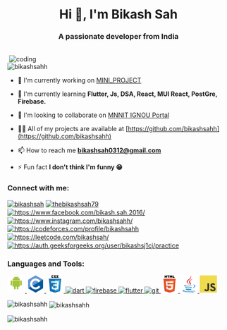 <h1 align="center">Hi 👋, I'm Bikash Sah</h1>
<h3 align="center">A passionate developer from India</h3>
<br/>
<img align="right" alt="coding" style="padding: '5px' , margin-top:'10px'" width="500" src="https://img.freepik.com/free-photo/medium-shot-man-wearing-vr-glasses_23-2149126949.jpg?w=2000&t=st=1713458308~exp=1713458908~hmac=0e44eaf9a68565901f3b13f573c0f569ce5bea78dffb8355b1beaf8bff7c0d19">

<p align="left"> <img src="https://komarev.com/ghpvc/?username=bikashsahh&label=Profile%20views&color=0e75b6&style=flat" alt="bikashsahh" /> </p>

- 🔭 I'm currently working on [MINI_PROJECT]((https://github.com/bikashsahh/Mini_Project2k24))

- 🌱 I'm currently learning **Flutter, Js, DSA, React, MUI React, PostGre, Firebase.**

- 👯 I'm looking to collaborate on [MNNIT IGNOU Portal](https://github.com/bikashsahh/Mini_Project2k24)

- 👨‍💻 All of my projects are available at [https://github.com/bikashsahh](https://github.com/bikashsahh)

- 📫 How to reach me **bikashsah0312@gmail.com**

- ⚡ Fun fact **I don't think I'm funny 😁**

<h3 align="left">Connect with me:</h3>
<p align="left">
<a href="https://twitter.com/bikashsah" target="blank"><img align="center" src="https://raw.githubusercontent.com/rahuldkjain/github-profile-readme-generator/master/src/images/icons/Social/twitter.svg" alt="bikashsah" height="30" width="40" /></a>
<a href="https://linkedin.com/in/thebikashsah79" target="blank"><img align="center" src="https://raw.githubusercontent.com/rahuldkjain/github-profile-readme-generator/master/src/images/icons/Social/linked-in-alt.svg" alt="thebikashsah79" height="30" width="40" /></a>
<a href="https://fb.com/https://www.facebook.com/bikash.sah.2016/" target="blank"><img align="center" src="https://raw.githubusercontent.com/rahuldkjain/github-profile-readme-generator/master/src/images/icons/Social/facebook.svg" alt="https://www.facebook.com/bikash.sah.2016/" height="30" width="40" /></a>
<a href="https://instagram.com/https://www.instagram.com/bikashsahh/" target="blank"><img align="center" src="https://raw.githubusercontent.com/rahuldkjain/github-profile-readme-generator/master/src/images/icons/Social/instagram.svg" alt="https://www.instagram.com/bikashsahh/" height="30" width="40" /></a>
<a href="https://codeforces.com/profile/https://codeforces.com/profile/bikashsahh" target="blank"><img align="center" src="https://raw.githubusercontent.com/rahuldkjain/github-profile-readme-generator/master/src/images/icons/Social/codeforces.svg" alt="https://codeforces.com/profile/bikashsahh" height="30" width="40" /></a>
<a href="https://www.leetcode.com/https://leetcode.com/bikashsahh/" target="blank"><img align="center" src="https://raw.githubusercontent.com/rahuldkjain/github-profile-readme-generator/master/src/images/icons/Social/leet-code.svg" alt="https://leetcode.com/bikashsah/" height="30" width="40" /></a>
<a href="https://auth.geeksforgeeks.org/user/https://auth.geeksforgeeks.org/user/bikashsj1cj/practice" target="blank"><img align="center" src="https://raw.githubusercontent.com/rahuldkjain/github-profile-readme-generator/master/src/images/icons/Social/geeks-for-geeks.svg" alt="https://auth.geeksforgeeks.org/user/bikashsj1cj/practice" height="30" width="40" /></a>
</p>

<h3 align="left">Languages and Tools:</h3>
<p align="left"> <a href="https://developer.android.com" target="_blank" rel="noreferrer"> <img src="https://raw.githubusercontent.com/devicons/devicon/master/icons/android/android-original-wordmark.svg" alt="android" width="40" height="40"/> </a> <a href="https://www.cprogramming.com/" target="_blank" rel="noreferrer"> <img src="https://raw.githubusercontent.com/devicons/devicon/master/icons/c/c-original.svg" alt="c" width="40" height="40"/> </a> <a href="https://www.w3schools.com/css/" target="_blank" rel="noreferrer"> <img src="https://raw.githubusercontent.com/devicons/devicon/master/icons/css3/css3-original-wordmark.svg" alt="css3" width="40" height="40"/> </a> <a href="https://dart.dev" target="_blank" rel="noreferrer"> <img src="https://www.vectorlogo.zone/logos/dartlang/dartlang-icon.svg" alt="dart" width="40" height="40"/> </a> <a href="https://firebase.google.com/" target="_blank" rel="noreferrer"> <img src="https://www.vectorlogo.zone/logos/firebase/firebase-icon.svg" alt="firebase" width="40" height="40"/> </a> <a href="https://flutter.dev" target="_blank" rel="noreferrer"> <img src="https://www.vectorlogo.zone/logos/flutterio/flutterio-icon.svg" alt="flutter" width="40" height="40"/> </a> <a href="https://git-scm.com/" target="_blank" rel="noreferrer"> <img src="https://www.vectorlogo.zone/logos/git-scm/git-scm-icon.svg" alt="git" width="40" height="40"/> </a> <a href="https://www.w3.org/html/" target="_blank" rel="noreferrer"> <img src="https://raw.githubusercontent.com/devicons/devicon/master/icons/html5/html5-original-wordmark.svg" alt="html5" width="40" height="40"/> </a> <a href="https://www.java.com" target="_blank" rel="noreferrer"> <img src="https://raw.githubusercontent.com/devicons/devicon/master/icons/java/java-original.svg" alt="java" width="40" height="40"/> </a> <a href="https://developer.mozilla.org/en-US/docs/Web/JavaScript" target="_blank" rel="noreferrer"> <img src="https://raw.githubusercontent.com/devicons/devicon/master/icons/javascript/javascript-original.svg" alt="javascript" width="40" height="40"/> </a> </p>

<p><img align="left" src="https://github-readme-stats.vercel.app/api/top-langs?username=bikashsahh&show_icons=true&locale=en&layout=compact" alt="bikashsahh" /></p>

<p>&nbsp;<img align="center" src="https://github-readme-stats.vercel.app/api?username=bikashsahh&show_icons=true&locale=en" alt="bikashsahh" /></p>

<p><img align="center" src="https://github-readme-streak-stats.herokuapp.com/?user=bikashsahh&" alt="bikashsahh" /></p>
